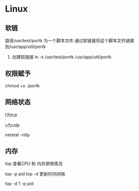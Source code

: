 # Linux

## 软链

路径/usr/test/portk 为一个脚本文件
通过软链接将这个脚本文件链接到/usr/app/util/portk

1. 创建软链接
ln -s  /usr/test/portk  /usr/app/util/portk

## 权限赋予

chmod +x ./portk

## 网络状态

t为tcp

u为udp

netstat -ntlp

## 内存

top 查看CPU 和 内存使用情况

top -p pid
top -d 更新时间间隔

top -d 1 -p pid
